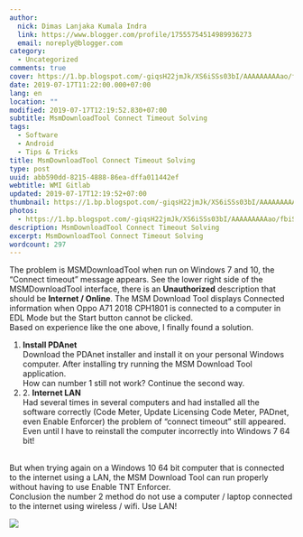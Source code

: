 ```yaml
---
author:
  nick: Dimas Lanjaka Kumala Indra
  link: https://www.blogger.com/profile/17555754514989936273
  email: noreply@blogger.com
category:
  - Uncategorized
comments: true
cover: https://1.bp.blogspot.com/-giqsH22jmJk/XS6iSSs03bI/AAAAAAAAAao/fbiS01VwdK89uUQ7oe0FCI2X5Tm-xEl9gCLcBGAs/s1600/msmdownloadtool-flash-oppo-a71-2018-cph1801.jpg
date: 2019-07-17T11:22:00.000+07:00
lang: en
location: ""
modified: 2019-07-17T12:19:52.830+07:00
subtitle: MsmDownloadTool Connect Timeout Solving
tags:
  - Software
  - Android
  - Tips & Tricks
title: MsmDownloadTool Connect Timeout Solving
type: post
uuid: abb590dd-8215-4888-86ea-dffa011442ef
webtitle: WMI Gitlab
updated: 2019-07-17T12:19:52+07:00
thumbnail: https://1.bp.blogspot.com/-giqsH22jmJk/XS6iSSs03bI/AAAAAAAAAao/fbiS01VwdK89uUQ7oe0FCI2X5Tm-xEl9gCLcBGAs/s1600/msmdownloadtool-flash-oppo-a71-2018-cph1801.jpg
photos:
  - https://1.bp.blogspot.com/-giqsH22jmJk/XS6iSSs03bI/AAAAAAAAAao/fbiS01VwdK89uUQ7oe0FCI2X5Tm-xEl9gCLcBGAs/s1600/msmdownloadtool-flash-oppo-a71-2018-cph1801.jpg
description: MsmDownloadTool Connect Timeout Solving
excerpt: MsmDownloadTool Connect Timeout Solving
wordcount: 297
---
```


<p>The problem is MSMDownloadTool when run on Windows 7 and 10, the “Connect timeout” message appears. See the lower right side of the MSMDownloadTool interface, there is an <b>Unauthorized</b> description that should be <b>Internet / Online</b>. The MSM Download Tool displays Connected information when Oppo A71 2018 CPH1801 is connected to a computer in EDL Mode but the Start button cannot be clicked. <br>Based on experience like the one above, I finally found a solution. <br><ol><li><b>Install PDAnet</b></li>Download the PDAnet installer and install it on your personal Windows computer. After installing try running the MSM Download Tool application. <br>How can number 1 still not work? Continue the second way. <br><li>2. <b>Internet LAN</b></li>Had several times in several computers and had installed all the software correctly (Code Meter, Update Licensing Code Meter, PADnet, even Enable Enforcer) the problem of “connect timeout” still appeared. Even until I have to reinstall the computer incorrectly into Windows 7 64 bit! </ol><br>But when trying again on a Windows 10 64 bit computer that is connected to the internet using a LAN, the MSM Download Tool can run properly without having to use Enable TNT Enforcer. <br>Conclusion the number 2 method do not use a computer / laptop connected to the internet using wireless / wifi. Use LAN! <br></p><div><img border="0" src="https://1.bp.blogspot.com/-giqsH22jmJk/XS6iSSs03bI/AAAAAAAAAao/fbiS01VwdK89uUQ7oe0FCI2X5Tm-xEl9gCLcBGAs/s1600/msmdownloadtool-flash-oppo-a71-2018-cph1801.jpg" data-original-width="1600" data-original-height="900"></div>

